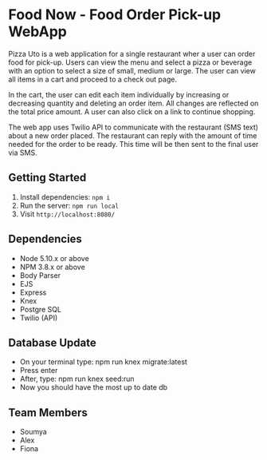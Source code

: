 # Food Now - Food Order Pick-up WebApp

Pizza Uto is a web application for a single restaurant wher a user can order food for pick-up. Users can view the menu and select a pizza or beverage with an option to select a size of small, medium or large. The user can view all items in a cart and proceed to a check out page.

In the cart, the user can edit each item individually by increasing or decreasing quantity and deleting an order item. All changes are reflected on the total price amount. A user can also click on a link to continue shopping.

The web app uses Twilio API to communicate with the restaurant (SMS text) about a new order placed. The restaurant can reply with the amount of time needed for the order to be ready. This time will be then sent to the final user via SMS.

## Getting Started

1. Install dependencies: `npm i`
2. Run the server: `npm run local`
3. Visit `http://localhost:8080/`

## Dependencies

- Node 5.10.x or above
- NPM 3.8.x or above
- Body Parser
- EJS
- Express
- Knex
- Postgre SQL
- Twilio (API)

## Database Update

- On your terminal type: npm run knex migrate:latest
- Press enter
- After, type: npm run knex seed:run
- Now you should have the most up to date db

## Team Members
- Soumya
- Alex
- Fiona
